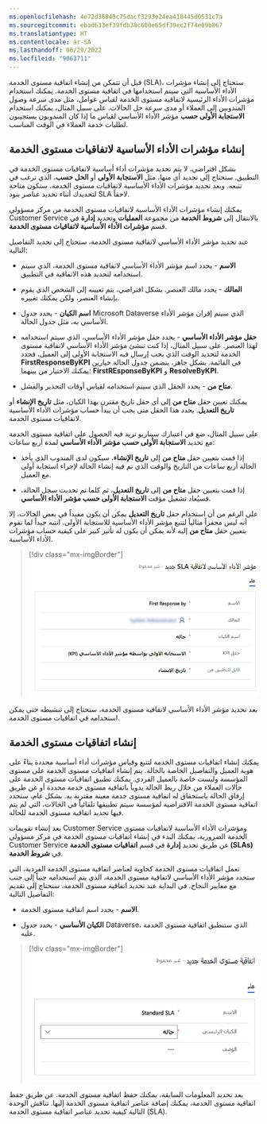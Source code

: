 ```yaml
---
ms.openlocfilehash: 4e72d36840c75dacf3293e24ea418445d0531c7a
ms.sourcegitcommit: ebad633ef39fdb38c600e65df39ec2f74e09b867
ms.translationtype: HT
ms.contentlocale: ar-SA
ms.lasthandoff: 06/29/2022
ms.locfileid: "9063711"
---
```

قبل أن تتمكن من إنشاء اتفاقية مستوى الخدمة (SLA)، ستحتاج إلى إنشاء مؤشرات الأداء الأساسية التي سيتم استخدامها في اتفاقية مستوى الخدمة. يمكنك استخدام مؤشرات الأداء الرئيسية لاتفاقية مستوى الخدمة لقياس عوامل، مثل مدى سرعة وصول المندوبين إلى العملاء أو مدى سرعة حل الحالات. على سبيل المثال، يمكنك استخدام **الاستجابة الأولى حسب** مؤشر الأداء الأساسي لقياس ما إذا كان المندوبون يستجيبون لطلبات خدمة العملاء في الوقت المناسب.

## <a name="create-service-level-agreement-kpis"></a>إنشاء مؤشرات الأداء الأساسية لاتفاقيات مستوى الخدمة

بشكل افتراضي، لا يتم تحديد مؤشرات أداء أساسية لاتفاقيات مستوى الخدمة في التطبيق. ستحتاج إلى تحديد أي منها، مثل **الاستجابة الأولى** أو **الحل حسب**، الذي ترغب في تتبعه. وبعد تحديد مؤشرات الأداء الأساسية لاتفاقيات مستوى الخدمة، ستكون متاحة لتحديدك أثناء تحديد عناصر بنود SLA لاحقاً.

يمكنك إنشاء مؤشرات الأداء الأساسية لاتفاقيات مستوى الخدمة من مركز مسؤولي Customer Service بالانتقال إلى **شروط الخدمة** من مجموعة **العمليات** وتحديد **إدارة** في قسم **مؤشرات الأداء الأساسية لاتفاقيات مستوى الخدمة**.

عند تحديد مؤشر الأداء الأساسي لاتفاقية مستوى الخدمة، ستحتاج إلى تحديد التفاصيل التالية:

-   **الاسم** - يحدد اسم مؤشر الأداء الأساسي لاتفاقية مستوى الخدمة، الذي سيتم استخدامه لتحديد هذه الاتفاقية في التطبيق.

-   **المالك** - يحدد مالك العنصر. بشكل افتراضي، يتم تعيينه إلى الشخص الذي يقوم بإنشاء العنصر، ولكن يمكنك تغييره.

-   **اسم الكيان** - يحدد جدول Microsoft Dataverse الذي سيتم إقران مؤشر الأداء الأساسي به، مثل جدول الحالة.

-   **حقل مؤشر الأداء الأساسي** - يحدد حقل مؤشر الأداء الأساسي، الذي سيتم استخدامه لهذا العنصر. 
    على سبيل المثال، إذا كنت تنشئ مؤشر الأداء الأساسي لاتفاقية مستوى الخدمة لتحديد الوقت الذي يجب إرسال فيه الاستجابة الأولى إلى العميل، فحدد **FirstResponseByKPI** في القائمة. بشكل جاهز، يتضمن جدول الحالة خيارين يمكنك الاختيار من بينهما: **FirstREsponseByKPI** و **ResolveByKPI**.

-   **متاح من** - يحدد الحقل الذي سيتم استخدامه لقياس أوقات التحذير والفشل.

يمكنك تعيين حقل **متاح من** إلى أي حقل تاريخ مقترن بهذا الكيان، مثل **تاريخ الإنشاء** أو **تاريخ التعديل**. يحدد هذا الحقل متى يجب أن يبدأ حساب مؤشرات الأداء الأساسية لاتفاقيات مستوى الخدمة.

على سبيل المثال، ضع في اعتبارك سيناريو تريد فيه الحصول على اتفاقية مستوى الخدمة مع تحديد **الاستجابة الأولى حسب مؤشر الأداء الأساسي** لمدة أربع ساعات:

-   إذا قمت بتعيين حقل **متاح من** إلى **تاريخ الإنشاء**، سيكون لدى المندوب الذي يأخذ الحالة أربع ساعات من التاريخ والوقت الذي تم فيه إنشاء الحالة لإجراء استجابة أولى مع العميل.

-   إذا قمت بتعيين حقل **متاح من** إلى **تاريخ التعديل**، ثم كلما تم تحديث سجل الحالة، فسيُعاد تشغيل مؤقت **الاستجابة الأولى حسب مؤشر الأداء الأساسي**.

على الرغم من أن استخدام حقل **تاريخ التعديل** يمكن أن يكون مفيداً في بعض الحالات، إلا أنه ليس محفزاً مثالياً لتتبع مؤشر الأداء الأساسية للاستجابة الأولى. انتبه جيداً لما تقوم بتعيين حقل **متاح من** إليه لأنه يمكن أن يكون له تأثير كبير على كيفية حساب مؤشرات الأداء الأساسية.

> [!div class="mx-imgBorder"]
> ![لقطة شاشة للاستجابة الأولى حسب شاشة مؤشر الأداء الأساسي لاتفاقية مستوى الخدمة.](../media/first-response.png)

بعد تحديد مؤشر الأداء الأساسي لاتفاقية مستوى الخدمة، ستحتاج إلى تنشيطه حتى يمكن استخدامه في اتفاقيات مستوى الخدمة.

## <a name="create-service-level-agreements"></a>إنشاء اتفاقيات مستوى الخدمة

يمكنك إنشاء اتفاقيات مستوى الخدمة لتتبع وقياس مؤشرات أداء أساسية محددة بناءً على هوية العميل والتفاصيل الخاصة بالحالة. يتم إنشاء اتفاقيات مستوى الخدمة على مستوى المؤسسة وليست خاصة بالعميل الفردي. يمكنك تطبيق اتفاقيات مستوى الخدمة على حالات العملاء من خلال ربط الحالة يدوياً باتفاقية مستوى خدمة محددة أو عن طريق إرفاق الحالة باستحقاق له اتفاقية مستوى خدمة معينة مقترنة به. بشكل عام، ستحدد اتفاقية مستوى الخدمة الافتراضية لمؤسسة سيتم تطبيقها تلقائياً في الحالات، التي لم يتم فيها تحديد اتفاقية مستوى الخدمة للحالة.

بعد إنشاء تقويمات Customer Service ومؤشرات الأداء الأساسية لاتفاقيات مستوى الخدمة الضرورية، يمكنك البدء في إنشاء اتفاقيات مستوى الخدمة في مركز مسؤولي Customer Service عن طريق تحديد **إدارة** في قسم **اتفاقيات مستوى الخدمة (SLAs)** في **شروط الخدمة**.

تعمل اتفاقيات مستوى الخدمة كحاوية لعناصر اتفاقية مستوى الخدمة الفردية، التي ستحدد مؤشر الأداء الأساسي لاتفاقية مستوى الخدمة، الذي يتم استخدامه جنباً إلى جنب مع معايير النجاح. في البداية عند تحديد اتفاقية مستوى الخدمة، ستحتاج إلى تقديم التفاصيل التالية:

-   **الاسم** - يحدد اسم اتفاقية مستوى الخدمة.

-   **الكيان الأساسي** - يحدد جدول Dataverse، الذي ستنطبق اتفاقية مستوى الخدمة عليه.

> [!div class="mx-imgBorder"]
> ![لقطة شاشة لمربع حوار اتفاقية مستوى الخدمة الجديدة يظهر المعيار المسمى اتفاقية مستوى الخدمة.](../media/new-sla.png)

بعد تحديد المعلومات السابقة، يمكنك حفظ اتفاقية مستوى الخدمة. عن طريق حفظ اتفاقية مستوى الخدمة، يمكنك إضافة عناصر اتفاقية مستوى الخدمة إليها. تناقش الوحدة التالية كيفية تحديد عناصر اتفاقية مستوى الخدمة (SLA).
